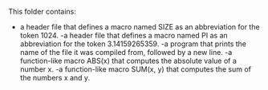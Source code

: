This folder contains:
- a header file that defines a macro named SIZE as an abbreviation for the token 1024.
-a header file that defines a macro named PI as an abbreviation for the token 3.14159265359.
-a program that prints the name of the file it was compiled from, followed by a new line.
-a function-like macro ABS(x) that computes the absolute value of a number x.
-a function-like macro SUM(x, y) that computes the sum of the numbers x and y.
